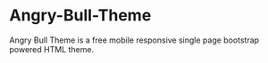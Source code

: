 Angry-Bull-Theme
===============

Angry Bull Theme is a free mobile responsive single page bootstrap powered HTML theme. 
